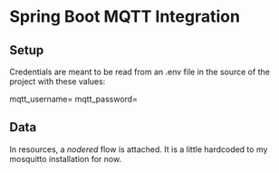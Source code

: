 # Spring Boot MQTT Integration

## Setup

Credentials are meant to be read from an .env file in the source of the project with these values:

mqtt_username=<fillme>
mqtt_password=<fillme>

## Data

In resources, a *nodered* flow is attached. It is a little hardcoded to my mosquitto installation for now.

